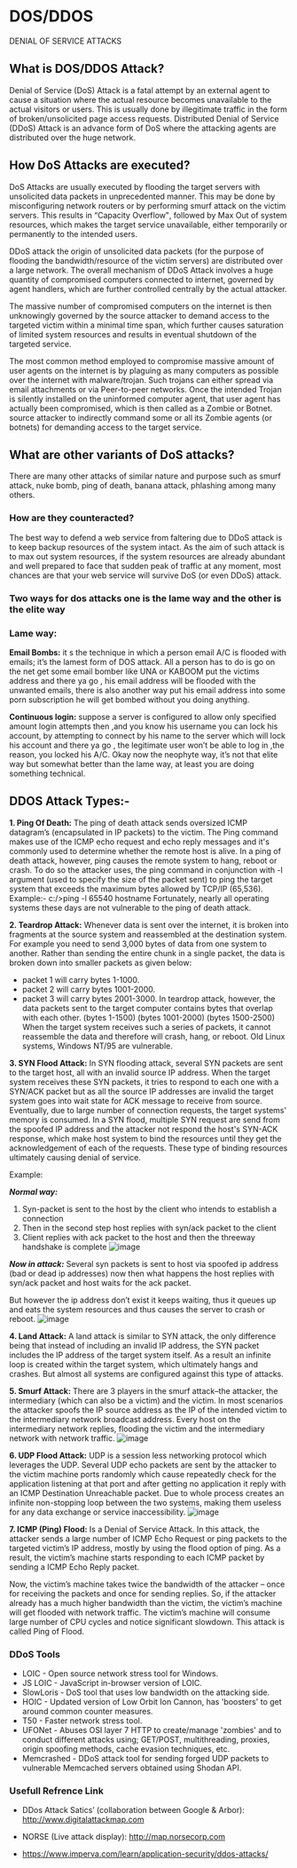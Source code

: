 # DOS/DDOS

DENIAL OF SERVICE ATTACKS

## What is DOS/DDOS Attack?
Denial of Service (DoS) Attack is a fatal attempt by an external agent to cause a situation where the actual resource becomes unavailable to the actual visitors or users. This is usually done by illegitimate traffic in the form of broken/unsolicited page access requests.
Distributed Denial of Service (DDoS) Attack is an advance form of DoS where the attacking agents are distributed over the huge network.

## How DoS Attacks are executed?
DoS Attacks are usually executed by flooding the target servers with unsolicited data packets in unprecedented manner. This may be done by misconfiguring network routers or by performing smurf attack on the victim servers. This results in “Capacity Overflow‟, followed by Max Out of system resources, which makes the target service unavailable, either temporarily or permanently to the intended users. 

DDoS attack the origin of unsolicited data packets (for the purpose of flooding the bandwidth/resource of the victim servers) are distributed over a large network. The overall mechanism of DDoS Attack involves a huge quantity of compromised computers connected to internet, governed by agent handlers, which are further controlled centrally by the actual attacker.

The massive number of compromised computers on the internet is then unknowingly governed by the source attacker to demand access to the targeted victim within a minimal time span, which further causes saturation of limited system resources and results in eventual shutdown of the targeted service.

The most common method employed to compromise massive amount of user agents on the internet is by plaguing as many computers as possible over the internet with malware/trojan. Such trojans can either spread via email attachments or via Peer-to-peer networks. Once the intended Trojan is silently installed on the uninformed computer agent, that user agent has actually been compromised, which is then called as a Zombie or Botnet. source attacker to indirectly command some or all its Zombie agents (or botnets) for demanding access to the target service.

## What are other variants of DoS attacks?
There are many other attacks of similar nature and purpose such as smurf attack, nuke bomb, ping of death, banana attack, phlashing among many others.
### How are they counteracted?
The best way to defend a web service from faltering due to DDoS attack is to keep backup resources of the system intact. As the aim of such attack is to max out system resources, if the system resources are already abundant and well prepared to face that sudden peak of traffic at any moment, most chances are that your web service will survive DoS (or even DDoS) attack.
### Two ways for dos attacks one is the lame way and the other is the elite way
### Lame way:

**Email Bombs:** it s the technique in which a person email A/C is flooded with emails; it’s the lamest form of DOS attack. All a person has to do is go on the net get some email bomber like UNA or KABOOM put the victims address and there ya go , his email address will be flooded with the unwanted emails, there is also another way put his email address into some porn subscription he will get bombed without you doing anything.

**Continuous login:** suppose a server is configured to allow only specified amount login attempts then ,and you know his username you can lock his account, by attempting to connect by his name to the server which will lock his account and there ya go , the legitimate user won’t be able to log in ,the reason, you locked his A/C.
Okay now the neophyte way, it’s not that elite way but somewhat better than the lame way, at least you are doing something technical.

## DDOS Attack Types:-
**1. Ping Of Death:** The ping of death attack sends oversized ICMP datagram’s (encapsulated in IP packets) to the victim. The Ping command makes use of the ICMP echo request and echo reply messages and it's commonly used to determine whether the remote host is alive. In a ping of death attack, however, ping causes the remote system to hang, reboot or crash. To do so the attacker uses, the ping command in conjunction with -l argument (used to specify the size of the packet sent) to ping the target system that exceeds the maximum bytes allowed by TCP/IP (65,536). Example:- c:/>ping -l 65540 hostname Fortunately, nearly all operating systems these days are not vulnerable to the ping of death attack.

**2. Teardrop Attack:** Whenever data is sent over the internet, it is broken into fragments at the source system and reassembled at the destination system. For example you need to send 3,000 bytes of data from one system to another. Rather than sending the entire chunk in a single packet, the data is broken down into smaller packets as given below:
  - packet 1 will carry bytes 1-1000.
  - packet 2 will carry bytes 1001-2000.
  - packet 3 will carry bytes 2001-3000.
In teardrop attack, however, the data packets sent to the target computer contains bytes that overlap with each other.
(bytes 1-1500) (bytes 1001-2000) (bytes 1500-2500)
When the target system receives such a series of packets, it cannot reassemble the data and therefore will crash, hang, or reboot. Old Linux systems, Windows NT/95 are vulnerable.	

**3. SYN Flood Attack:** In SYN flooding attack, several SYN packets are sent to the target host, all with an invalid source IP address. When the target system receives these SYN packets, it tries to respond to each one with a SYN/ACK packet but as all the source IP addresses are invalid the target system goes into wait state for ACK message to receive from source. Eventually, due to large number of connection requests, the target systems' memory is consumed. In a SYN flood, multiple SYN request are send from the spoofed IP address and the attacker not respond the host's SYN-ACK response, which make host system to bind the resources until they get the acknowledgement of each of the requests. These type of binding resources ultimately causing denial of service.

Example:

***Normal way:***
1. Syn-packet is sent to the host by the client who intends to establish a connection
2. Then in the second step host replies with syn/ack packet to the client
3. Client replies with ack packet to the host and then the threeway handshake is complete
![image](https://user-images.githubusercontent.com/65315090/134779876-bac9f826-ad23-4d0e-9d41-00840ac9d621.png) 

***Now in attack:*** Several syn packets is sent to host via spoofed ip address (bad or dead ip addresses) now then what happens the host replies with syn/ack packet and host waits for the ack packet.

But however the ip address don’t exist it keeps waiting, thus it queues up and eats the system resources and thus causes the server to crash or reboot.
![image](https://user-images.githubusercontent.com/65315090/134779886-05d29977-422b-4a23-88ba-fcbea7bd7c31.png)

**4. Land Attack:** A land attack is similar to SYN attack, the only difference being that instead of including an invalid IP address, the SYN packet includes the IP address of the target system itself. As a result an infinite loop is created within the target system, which ultimately hangs and crashes. But almost all systems are configured against this type of attacks.

**5. Smurf Attack:** There are 3 players in the smurf attack–the attacker, the intermediary (which can also be a victim) and the victim. In most scenarios the attacker spoofs the IP source address as the IP of the intended victim to the intermediary network broadcast address. Every host on the intermediary network replies, flooding the victim and the intermediary network with network traffic.
![image](https://user-images.githubusercontent.com/65315090/134779834-25b690ef-9649-476d-9364-8dfb8fb27f6e.png)

**6. UDP Flood Attack:** UDP is a session less networking protocol which leverages the UDP. Several UDP echo packets are sent by the attacker to the victim machine ports randomly which cause repeatedly check for the application listening at that port and after getting no application it reply with an ICMP Destination Unreachable packet. Due to whole process creates an infinite non-stopping loop between the two systems, making them useless for any data exchange or service inaccessibility.
![image](https://user-images.githubusercontent.com/65315090/134779858-741c9d94-6af7-41bb-b2f9-f09c88528769.png)


**7. ICMP (Ping) Flood:** Is a Denial of Service Attack. In this attack, the attacker sends a large number of ICMP Echo Request or ping packets to the targeted victim’s IP address, mostly by using the flood option of ping. As a result, the victim’s machine starts responding to each ICMP packet by sending a ICMP Echo Reply packet.

Now, the victim’s machine takes twice the bandwidth of the attacker – once for receiving the packets and once for sending replies. So, if the attacker already has a much higher bandwidth than the victim, the victim’s machine will get flooded with network traffic. The victim’s machine will consume large number of CPU cycles and notice significant slowdown. This attack is called Ping of Flood.


### DDoS Tools
- LOIC - Open source network stress tool for Windows.
- JS LOIC - JavaScript in-browser version of LOIC.
- SlowLoris - DoS tool that uses low bandwidth on the attacking side.
- HOIC - Updated version of Low Orbit Ion Cannon, has 'boosters' to get around common counter measures.
- T50 - Faster network stress tool.
- UFONet - Abuses OSI layer 7 HTTP to create/manage 'zombies' and to conduct different attacks using; GET/POST, multithreading, proxies, origin spoofing methods, cache evasion techniques, etc.
- Memcrashed - DDoS attack tool for sending forged UDP packets to vulnerable Memcached servers obtained using Shodan API.

### Usefull Refrence Link

- DDos Attack Satics’ (collaboration between Google & Arbor): http://www.digitalattackmap.com
- NORSE (Live attack display): http://map.norsecorp.com

- https://www.imperva.com/learn/application-security/ddos-attacks/

